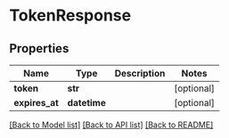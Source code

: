 # TokenResponse

## Properties
Name | Type | Description | Notes
------------ | ------------- | ------------- | -------------
**token** | **str** |  | [optional] 
**expires_at** | **datetime** |  | [optional] 

[[Back to Model list]](../README.md#documentation-for-models) [[Back to API list]](../README.md#documentation-for-api-endpoints) [[Back to README]](../README.md)


